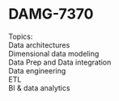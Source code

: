 # DAMG-7370

Topics:  
Data architectures  
Dimensional data modeling  
Data Prep and Data integration  
Data engineering  
ETL  
BI & data analytics  
